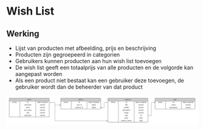 # Wish List

## Werking

* Lijst van producten met afbeelding, prijs en beschrijving
* Producten zijn gegroepeerd in categorien
* Gebruikers kunnen producten aan hun wish list toevoegen
* De wish list geeft een totaalprijs van alle producten en de volgorde kan aangepast worden
* Als een product niet bestaat kan een gebruiker deze toevoegen, de gebruiker wordt dan de beheerder van dat product

![ERD](/ERD.png)
